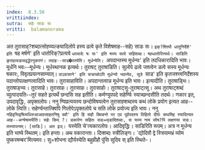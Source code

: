 ```yaml
---
index:  8.3.56
vrittiindex: 
sutra:  सहेः साडः सः
vritti:  balamanorama 
---
```


अत तुरासाह्?शब्दात्सोह्य्यल्ङ्यादिलोपे हस्य ढत्वे कृते विशेषमाह--सहे) साडः सः। `इक्?श्तिपौ धातुनिर्देशे' इति `षह मर्षणे' इति धातोरिक्?प्रत्यये `धात्वादेः षः सः' इति षस्य सत्वे सहिशब्दः। षह्धातोरित्यर्थः। साडिति कृतढत्वडत्ववृद्धेरनुकरणं। तदाह--साड�पस्येति। मूर्धन्येति। `अपदान्तस्य मूर्धन्यः' इति तदधिकारादिति भावः। मूर्धनि भवः--मूर्धन्यः। मूर्धस्थानक इत्यर्थः। तुराषट् तुराषाडिति। सुलोपे ढत्वे जश्त्वेन डत्वे सस्य मूर्धन्यः षकारः, विवृतप्रयत्नसाम्यात्। `वाऽवासाने' इति चत्र्वपक्षेऽपि मूर्धन्यो भवत्येव, सूत्रे `साड' इति कृतजश्त्त्वनिर्देशस्य पदान्तोपलक्षणत्वादिति भावः। तुरासाहाविति। अपदान्तत्वान्न मूर्धन्य इति भावः। इत्यादीति। तुराषाड्भिः। तुराषाड्भ्यः। तुरासाहे। तुरासाहः। तुरासाहः। तुरासाहोः। तुराषाट्सु-तुराषाट्त्सु। अथ तुराषाट्शब्दं व्युत्पादयति--तुरं सहते इत्यर्थे छन्दसि सह इतीति। कर्मण्युपपदे सहेर्ण्विः स्याच्छन्दसीति तदर्थः। णकार इत्, उपदावृद्धिः, अपृक्तलोपः। ननु ण्विप्रत्ययस्य छन्दोविषयत्वेन तुरासाह्शब्दस्य कथं लोके प्रयोग इत्यत आह--लोके त्विति। सहेर्ण्यन्तात्क्विपि णिलोपेऽपृक्तलोपे च सति लोके प्रयोज्य इति भावः। ननु `नहिवृत्तिवृषिव्यधिरुआआवसाहतनिषु क्वौ' इति हि सहौ क्विबन्ते पर एव पूर्वपदस्य विहितो दीर्घः कथमिह स्यादित्यत आह--अन्येषामपीति। सहेः किम् ?। डकारेण सहितः सडः=मृडादिशब्दः, स यस्य नाम सोष?पि लक्षणया सडः। तस्यापत्यम्। [साडिः]। अत इञ्। `यस्येति चे'त्यकारलोपः। आदिवृद्धिः। साडिरिति रूपम्। अत्र न मूर्धन्य इति भाष्ये स्थितम्। इति हन्ताः। अथ वकारान्ताः। दिव्शब्दः स्त्रीलिङ्गः। `द्योदिवौ द्वे स्त्रियामभ्रं व्योम पुष्करमम्बर'मित्यमरः। सु=शोभना द्यौर्यस्येति बहुव्रीहौ पुंसि सुदिव स् इति स्थिते-।

